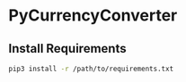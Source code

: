 # PyCurrencyConverter

## Install Requirements
```bash
pip3 install -r /path/to/requirements.txt
```
